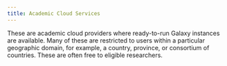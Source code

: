 ```yaml
---
title: Academic Cloud Services
---
```


These are academic cloud providers where ready-to-run Galaxy instances are available. Many of these are restricted to users within a particular geographic domain, for example, a country, province, or consortium of countries. These are often free to eligible researchers.

